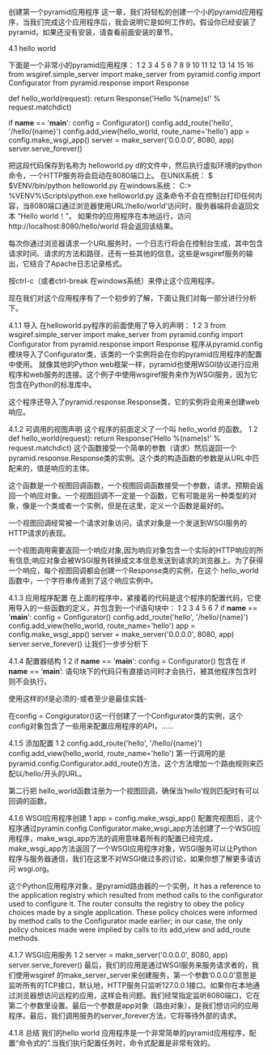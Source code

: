 创建第一个pyramid应用程序
这一章，我们将轻松的创建一个小的pyramid应用程序，当我们完成这个应用程序后，我会说明它是如何工作的。假设你已经安装了pyramid，如果还没有安装，请查看前面安装的章节。

4.1 hello world

下面是一个非常小的pyramid应用程序：
1
 2
 3
 4
 5
 6
 7
 8
 9
10
11
12
13
14
15
16	from wsgiref.simple_server import make_server
from pyramid.config import Configurator
from pyramid.response import Response


def hello_world(request):
    return Response('Hello %(name)s!' % request.matchdict)

if __name__ == '__main__':
    config = Configurator()
    config.add_route('hello', '/hello/{name}')
    config.add_view(hello_world, route_name='hello')
    app = config.make_wsgi_app()
    server = make_server('0.0.0.0', 8080, app)
    server.serve_forever()
   

把这段代码保存到名称为 helloworld.py d的文件中，然后执行虚拟环境的python命令，一个HTTP服务将会启动在8080端口上。
在UNIX系统：
$ $VENV/bin/python helloworld.py
在windows系统：
C:\> %VENV%\Scripts\python.exe helloworld.py
这条命令不会在控制台打印任何内容，当8080端口通过浏览器使用URL‘/hello/world’访问时，服务器端将会返回文本 “Hello world！”。 如果你的应用程序在本地运行，访问http://localhost:8080/hello/world 将会返回该结果。

每次你通过浏览器请求一个URL服务时，一个日志行将会在控制台生成，其中包含请求时间、请求的方法和路径，还有一些其他的信息。这些是wsgiref服务的输出，它结合了Apache日志记录格式。

按ctrl-c（或者ctrl-break 在windows系统）来停止这个应用程序。

现在我们对这个应用程序有了一个初步的了解，下面让我们对每一部分进行分析下。

4.1.1 导入
在helloworld.py程序的前面使用了导入的声明：
1
2
3	from wsgiref.simple_server import make_server
from pyramid.config import Configurator
from pyramid.response import Response
程序从pyramid.config模块导入了Configurator类，该类的一个实例将会在你的pyramid应用程序的配置中使用。
就像其他的Python web框架一样，pyramid也使用WSGI协议进行应用程序和web服务的连接。这个例子中使用wsgiref服务来作为WSGI服务，因为它包含在Python的标准库中。

这个程序还导入了pyramid.response.Response类，它的实例将会用来创建web响应。

4.1.2 可调用的视图声明
这个程序的前面定义了一个叫 hello_world 的函数。
1
2	def hello_world(request):
    return Response('Hello %(name)s!' % request.matchdict)
这个函数接受一个简单的参数（请求）然后返回一个pyramid.response.Response类的实例。这个类的构造函数的参数是从URL中匹配来的，值是响应的主体。

这个函数是一个视图回调函数，一个视图回调函数接受一个参数，请求。预期会返回一个响应对象。一个视图回调不一定是一个函数，它有可能是另一种类型的对象，像是一个类或者一个实例，但是在这里，定义一个函数是最好的。

一个视图回调经常被一个请求对象访问，请求对象是一个发送到WSGI服务的HTTP请求的表现。

一个视图调用需要返回一个响应对象,因为响应对象包含一个实际的HTTP响应的所有信息;响应对象会被WSGI服务转换成文本信息发送到请求的浏览器上。为了获得一个响应，每个视图回调都会创建一个Response类的实例，在这个 hello_world 函数中，一个字符串传递到了这个响应实例中。

4.1.3 应用程序配置
在上面的程序中，紧接着的代码是这个程序的配置代码，它使用导入的一些函数的定义，并包含到一个if语句块中：
1
2
3
4
5
6
7	if __name__ == '__main__':
    config = Configurator()
    config.add_route('hello', '/hello/{name}')
    config.add_view(hello_world, route_name='hello')
    app = config.make_wsgi_app()
    server = make_server('0.0.0.0', 8080, app)
    server.serve_forever()
让我们一步步分析下

4.1.4 配置器结构
1
2	if __name__ == '__main__':
    config = Configurator()
包含在 if __name__ == ‘__main__’: 语句块下的代码只有直接访问时才会执行，被其他程序包含时则不会执行。

使用这样的if是必须的-或者至少是最佳实践-

在config = Congigurator()这一行创建了一个Configurator类的实例，这个config对象包含了一些用来配置应用程序的API，……

4.1.5 添加配置
1
2	    config.add_route('hello', '/hello/{name}')
    config.add_view(hello_world, route_name='hello')
第一行调用的是pyramid.config.Configurator.add_route()方法，这个方法增加一个路由规则来匹配以/hello/开头的URL。

第二行把 hello_world函数注册为一个视图回调，确保当‘hello’规则匹配时有可以回调的函数。

4.1.6 WSGI应用程序创建
1	    app = config.make_wsgi_app()
配置完视图后，这个程序通过pyramin.config.Configurator.make_wsgi_app方法创建了一个WSGI应用程序，make_wsgi_app方法的调用意味着所有的配置已经完成，make_wsgi_app方法返回了一个WSGI应用程序对象，WSGI服务可以让Python程序与服务器通信，我们在这里不对WSGI做过多的讨论，如果你想了解更多请访问 wsgi.org。

这个Python应用程序对象，是pyramid路由器的一个实例，It
has a reference to the application registry which resulted from method calls to the configurator used to
configure it. The router consults the registry to obey the policy choices made by a single application.
These policy choices were informed by method calls to the Configurator made earlier; in our case, the
only policy choices made were implied by calls to its add_view and add_route methods.

4.1.7 WSGI应用服务
1
2	    server = make_server('0.0.0.0', 8080, app)
    server.serve_forever()
最后，我们的应用是通过WSGI服务来服务请求者的，我们使用wsgiref 的make_server_server来创建服务，第一个参数‘0.0.0.0’意思是监听所有的TCP接口，默认地，HTTP服务只监听127.0.0.1接口。如果你在本地通过浏览器想访问远程的应用，这样会有问题。我们经常指定监听8080端口，它在第二个参数里设置。最后一个参数是app对象（路由对象），是我们想访问的应用程序。最后，我们调用服务的server_forever方法，它将等待外部的请求。

4.1.8 总结
我们的hello world 应用程序是一个非常简单的pyramid应用程序，配置“命令式的”.当我们执行配置任务时，命令式配置是非常有效的。

